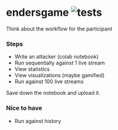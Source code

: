 # endersgame ![tests](https://github.com/microprediction/endersgame/workflows/endersgame/tests.svg)

Think about the workflow for the participant

### Steps

- Write an attacker (colab notebook)
- Run sequentially against 1 live stream
- View statistics
- View visualizations (maybe gamified)
- Run against 100 live streams 

Save down the notebook and upload it. 

### Nice to have

- Run against history
